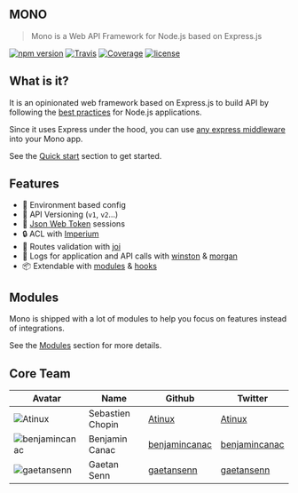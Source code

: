 ## MONO

> Mono is a Web API Framework for Node.js based on Express.js

[![npm version](https://img.shields.io/npm/v/mono-core.svg)](https://www.npmjs.com/package/mono-core)
[![Travis](https://img.shields.io/travis/terrajs/mono/master.svg)](https://travis-ci.org/terrajs/mono)
[![Coverage](https://img.shields.io/codecov/c/github/terrajs/mono/master.svg)](https://codecov.io/gh/terrajs/mono)
[![license](https://img.shields.io/github/license/terrajs/mono.svg)](https://github.com/terrajs/mono/blob/master/LICENSE.md)

## What is it?

It is an opinionated web framework based on Express.js to build API by following the [best practices](https://github.com/i0natan/nodebestpractices) for Node.js applications.

Since it uses Express under the hood, you can use [any express middleware](https://www.npmjs.com/search?q=express%20middleware&page=1&ranking=optimal) into your Mono app.

See the [Quick start](quickstart.md) section to get started.

## Features

* :wrench: Environment based config
* :book: API Versioning (`v1`, `v2`...)
* :bust_in_silhouette: [Json Web Token](https://jwt.io) sessions
* :lock: ACL with [Imperium](https://terrajs.org/imperium)
* :vertical_traffic_light: Routes validation with [joi](https://github.com/hapijs/joi)
* :bookmark_tabs: Logs for application and API calls with [winston](https://github.com/winstonjs/winston) & [morgan](https://github.com/expressjs/morgan)
* :package: Extendable with [modules](modules.md) & [hooks](hooks.md)

## Modules

Mono is shipped with a lot of modules to help you focus on features instead of integrations.

See the [Modules](modules.md) section for more details.

## Core Team

| Avatar | Name | Github | Twitter |
|--------|------|--------|---------|
| ![Atinux](https://avatars1.githubusercontent.com/u/904724?s=50&v=4) | Sebastien Chopin | [Atinux](https://github.com/Atinux) | [Atinux](https://twitter.com/Atinux) |
| ![benjamincanac](https://avatars1.githubusercontent.com/u/739984?s=50&v=4) | Benjamin Canac | [benjamincanac](https://github.com/benjamincanac) | [benjamincanac](https://twitter.com/benjamincanac) |
| ![gaetansenn](https://avatars2.githubusercontent.com/u/2774075?s=50&v=4) | Gaetan Senn | [gaetansenn](https://github.com/gaetansenn) | [gaetansenn](https://twitter.com/gaetansenn) |
